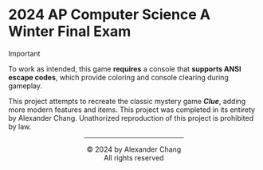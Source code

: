 # 2024 AP Computer Science A Winter Final Exam

> [!important]
> To work as intended, this game **requires** a console that **supports ANSI escape codes**, which provide coloring and console clearing during gameplay.

This project attempts to recreate the classic mystery game ***Clue***, adding more modern features and items. This project was completed in its entirety by Alexander Chang. Unathorized reproduction of this project is prohibited by law.

<div align="center">
<hr width=200px>
© 2024 by Alexander Chang<br>
All rights reserved
</div>
